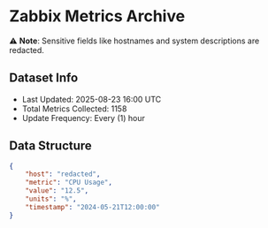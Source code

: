 # Zabbix Metrics Archive

⚠️ **Note**: Sensitive fields like hostnames and system descriptions are redacted.

## Dataset Info
- Last Updated: 2025-08-23 16:00 UTC
- Total Metrics Collected: 1158
- Update Frequency: Every (1) hour

## Data Structure
```json
{
    "host": "redacted",
    "metric": "CPU Usage",
    "value": "12.5",
    "units": "%",
    "timestamp": "2024-05-21T12:00:00"
}
```
